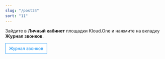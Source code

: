 ```yaml
---
slug: "/post24"
sort: "11"
---
```


Зайдите в **Личный кабинет** площадки Kloud.One и нажмите на вкладку **Журнал звонков**.

![Картинка](./images/how_to_view_calllog_butt_call_log.png "Модуль Kloud.One: Отчёты")